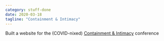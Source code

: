 ```yaml
---
category: stuff-done
date: 2020-03-18
tagline: "Containment & Intimacy"
---
```


Built a website for the (COVID-nixed) [Containment & Intimacy](http://containmentandintimacy.ca/index.html) conference
